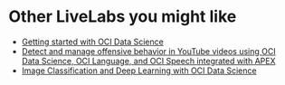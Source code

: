# Other LiveLabs you might like

* [Getting started with OCI Data Science](https://livelabs.oracle.com/pls/apex/r/dbpm/livelabs/view-workshop?wid=673)
* [Detect and manage offensive behavior in YouTube videos using OCI Data Science, OCI Language, and OCI Speech integrated with APEX](https://livelabs.oracle.com/pls/apex/r/dbpm/livelabs/view-workshop?wid=3867)
* [Image Classification and Deep Learning with OCI Data Science](https://livelabs.oracle.com/pls/apex/r/dbpm/livelabs/view-workshop?wid=3458)

